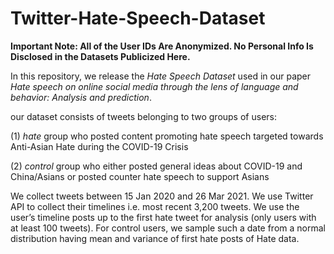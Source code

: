 # Twitter-Hate-Speech-Dataset

**Important Note: All of the User IDs Are Anonymized. No Personal Info Is Disclosed in the Datasets Publicized Here.**

In this repository, we release the *Hate Speech Dataset* used in our paper *Hate speech on online social media through the lens of language and behavior: Analysis and prediction*. 

our dataset consists of tweets belonging to two groups of users: 

(1) *hate* group who  posted content promoting hate speech targeted towards Anti-Asian Hate during the COVID-19 Crisis

(2) *control* group who either posted general ideas about COVID-19 and China/Asians or posted counter hate speech to support Asians

We collect tweets between 15 Jan 2020 and 26 Mar 2021. We use Twitter API to collect their timelines i.e. most recent 3,200 tweets. We use the user’s timeline posts up to the first hate tweet for analysis (only users with at least 100 tweets). For control users, we sample such a date from a normal distribution having mean and variance of first hate posts of Hate data.


